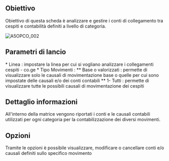 ## Obiettivo
Obiettivo di questa scheda è analizzare e gestire i conti di collegamento tra cespiti e contabilità definiti a livello di categoria.

![A5OPCO_002](http://localhost:3000/immagini/MBDOC_SCH-A5OPCO_CO2/A5OPCO_002.png)
## Parametri di lancio

 \* Linea :  impostare la linea per cui si vogliano analizzare i collegamenti cespiti - co.ge
 \* Tipo Movimenti : 
 \*\* Base o valorizzati :  permette di visualizzare solo le causali di movimentazione base o quelle per cui sono impostate delle causali e/o dei conti contabili
 \*\* 1- Tutti :  permette di visualizzare tutte le possibili causali di movimentazione dei cespiti

## Dettaglio informazioni
All'interno della matrice vengono riportati i conti e le causali contabili utilizzati per ogni categoria per la contabilizzazione dei diversi movimenti.

## Opzioni
Tramite le opzioni è possibile visualizzare, modificare o cancellare conti e/o causali definiti sullo specifico movimento




